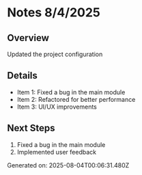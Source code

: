 # Notes 8/4/2025

## Overview
Updated the project configuration

## Details
- Item 1: Fixed a bug in the main module
- Item 2: Refactored for better performance
- Item 3: UI/UX improvements

## Next Steps
1. Fixed a bug in the main module
2. Implemented user feedback

Generated on: 2025-08-04T00:06:31.480Z
